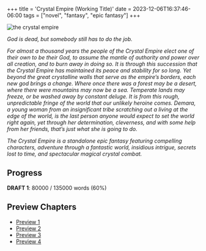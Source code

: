 +++
title = 'Crystal Empire (Working Title)'
date = 2023-12-06T16:37:46-06:00
tags = ["novel", "fantasy", "epic fantasy"]
+++

![the crystal empire](/images/crystal-empire-logo.png)

*God is dead, but somebody still has to do the job.*

*For almost a thousand years the people of the Crystal Empire elect one of their own to be their God, to assume the mantle of authority and power over all creation, and to burn away in doing so.  It is through this succession that the Crystal Empire has maintained its peace and stability for so long.  Yet beyond the great crystalline walls that serve as the empire’s borders, each new god brings a change.  Where once there was a forest may be a desert, where there were mountains may now be a sea.  Temperate lands may freeze, or be washed away by constant deluge.  It is from this rough, unpredictable fringe of the world that our unlikely heroine comes.  Demara, a young woman from an insignificant tribe scratching out a living at the edge of the world, is the last person anyone would expect to set the world right again, yet through her determination, cleverness, and with some help from her friends, that’s just what she is going to do.*

*The Crystal Empire is a standalone epic fantasy featuring compelling characters, adventure through a fantastic world, insidious intrigue, secrets lost to time, and spectacular magical crystal combat.*

## Progress

**DRAFT 1**: 80000 / 135000 words (60%)

## Preview Chapters

* [Preview 1](/posts/2024-crystal-empire-preview-1)
* [Preview 2](/posts/2024-crystal-empire-preview-2)
* [Preview 3](/posts/2024-crystal-empire-preview-3)
* [Preview 4](/posts/2024-crystal-empire-preview-4)